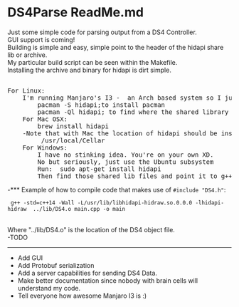 ﻿DS4Parse ReadMe.md
===================


Just some simple code for parsing output from a DS4 Controller.<br>
GUI support is coming!<br>
Building is simple and easy, simple point to the header of the hidapi share lib or archive.<br>
My particular build script can be seen within the Makefile.<br>
Installing the archive and binary for hidapi is dirt simple.<br>

<pre>

For Linux:
	I'm running Manjaro's I3 -  an Arch based system so I just ran:
		pacman -S hidapi;to install pacman
		pacman -Ql hidapi; to find where the shared library files are
	For Mac OSX:
		brew install hidapi
	-Note that with Mac the location of hidapi should be inside:
		 /usr/local/Cellar
	For Windows:
		I have no stinking idea. You're on your own XD.
		No but seriously, just use the Ubuntu subsystem
		Run:  sudo apt-get install hidapi
		Then find those shared lib files and point it to g++ and link.
</pre>
-***
Example of how to compile code that makes use of `#include "DS4.h"`:<br>

     g++ -std=c++14 -Wall -L/usr/lib/libhidapi-hidraw.so.0.0.0 -lhidapi-hidraw  ../lib/DS4.o main.cpp -o main
<br>Where "../lib/DS4.o" is the location of the DS4 object file.<br>
-TODO

***

 - Add GUI
 - Add Protobuf serialization
 - Add a server capabilities for sending DS4 Data.
 - Make better documentation since nobody with brain cells will understand my code.
 - Tell everyone how awesome Manjaro I3 is :)

